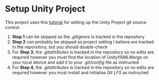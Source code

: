 # Setup Unity Project
This project uses this [tutorial](https://gist.github.com/j-mai/4389f587a079cb9f9f07602e4444a6ed) for setting up the Unity Project git source control.
1. **Step 1** can be skipped as the _.gitignore_ is tracked in the repository
2. **Step 2** can probably be skipped as project setting I believe are tracked in the reporsitory, but you should double-check
3. For **Step 3**, the _.gitattributes_ is tracked in the repository so no edits are required however you must find the location of _UnityYAMLMerge_ on your local device and add it to your _.git/config_ file as instructed
4. For **Step 4**, the _.gitattributes_ is tracked in the repository so no edits are required however you must install and initialise _Git LFS_ as instructed
